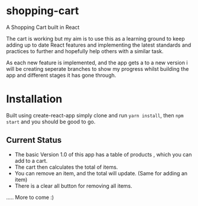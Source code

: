 # shopping-cart
A Shopping Cart built in React 

The cart is working but my aim is to use this as a learning ground to keep adding up to date React features and implementing the latest standards and practices to further and hopefully help others with a similar task. 

As each new feature is implemented, and the app gets a to a new version i will be creating seperate branches to show my progress whilst building the app and different stages it has gone through.

# Installation
Built using create-react-app simply clone and run `yarn install`, then `npm start` and you should be good to go.

## Current Status
- The basic Version 1.0 of this app has a table of products , which you can add to a cart.
- The cart then calculates the total of items.
- You can remove an item, and the total will update. (Same for adding an item)
- There is a clear all button for removing all items.

..... More to come :)
